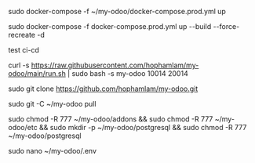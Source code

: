 sudo docker-compose -f ~/my-odoo/docker-compose.prod.yml up 

sudo docker-compose -f docker-compose.prod.yml up --build --force-recreate -d

test ci-cd

curl -s https://raw.githubusercontent.com/hophamlam/my-odoo/main/run.sh | sudo bash -s my-odoo 10014 20014

sudo git clone https://github.com/hophamlam/my-odoo.git

sudo git -C ~/my-odoo pull

sudo chmod -R 777 ~/my-odoo/addons && sudo chmod -R 777 ~/my-odoo/etc && sudo mkdir -p ~/my-odoo/postgresql && sudo chmod -R 777 ~/my-odoo/postgresql

sudo nano ~/my-odoo/.env